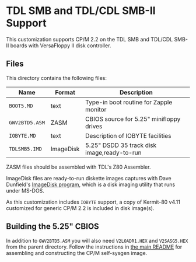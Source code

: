 TDL SMB and TDL/CDL SMB-II Support
==================================

This customization supports CP/M 2.2 on the TDL SMB and TDL/CDL SMB-II boards with VersaFloppy II disk controller.

Files
-----

This directory contains the following files:

| Name           | Format    | Description                                   |
|----------------|-----------|-----------------------------------------------|
| `BOOT5.MD`     | text      | Type-in boot routine for Zapple monitor       |
| `GWV2BTD5.ASM` | ZASM      | CBIOS source for 5.25" minifloppy drives      |
| `IOBYTE.MD`    | text      | Description of IOBYTE facilities              |
| `TDLSMB5.IMD`  | ImageDisk | 5.25" DSDD 35 track disk image,ready-to-run   |

ZASM files should be assembled with TDL's Z80 Assembler.

ImageDisk files are ready-to-run diskette images captures with Dave Dunfield's [ImageDisk program](http://dunfield.classiccmp.org/img/), which is a disk imaging utility that runs under MS-DOS.

As this customization includes `IOBYTE` support, a copy of Kermit-80 v4.11 customized for generic CP/M 2.2 is included in disk image(s).

Building the 5.25" CBIOS
------------------------

In addition to `GWV2BTD5.ASM` you will also need `V2LOADR1.HEX` and `V2SASG5.HEX` from the parent directory. Follow the instructions in [the main README](/documentation/readme.txt) for assembling and constructing the CP/M self-sysgen image.
